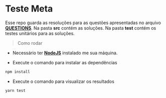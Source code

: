 # Teste Meta
Esse repo guarda as resoluções para as questões apresentadas no arquivo **[QUESTIONS](QUESTIONS.md)**.
Na pasta **src** contém as soluções. 
Na pasta **test** contém os testes unitários para as soluções.


> Como rodar

* Necessário ter **[NodeJS](https://nodejs.org/dist/v12.13.0/node-v12.13.0-x64.msi)** instalado me sua máquina.

* Execute o comando para instalar as dependências
```sh
npm install
```

* Execute o comando para visualizar os resultados
```sh
yarn test
```